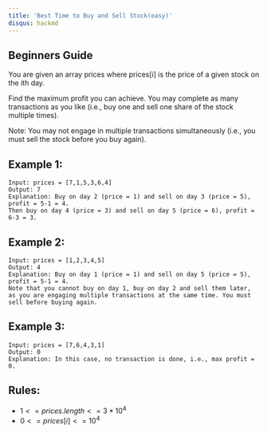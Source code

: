 ```yaml
---
title: 'Best Time to Buy and Sell Stock(easy)'
disqus: hackmd
---
```


## Beginners Guide

You are given an array prices where prices[i] is the price of a given stock on the ith day.

Find the maximum profit you can achieve. You may complete as many transactions as you like (i.e., buy one and sell one share of the stock multiple times).

Note: You may not engage in multiple transactions simultaneously (i.e., you must sell the stock before you buy again).


Example 1:
---
```go=
Input: prices = [7,1,5,3,6,4]
Output: 7
Explanation: Buy on day 2 (price = 1) and sell on day 3 (price = 5), profit = 5-1 = 4.
Then buy on day 4 (price = 3) and sell on day 5 (price = 6), profit = 6-3 = 3.
```

Example 2:
---
```go=
Input: prices = [1,2,3,4,5]
Output: 4
Explanation: Buy on day 1 (price = 1) and sell on day 5 (price = 5), profit = 5-1 = 4.
Note that you cannot buy on day 1, buy on day 2 and sell them later, as you are engaging multiple transactions at the same time. You must sell before buying again.
```

Example 3:
---
```go=
Input: prices = [7,6,4,3,1]
Output: 0
Explanation: In this case, no transaction is done, i.e., max profit = 0.
```

Rules:
---
* $1 <= prices.length <= 3 * 10^4$
* $0 <= prices[i] <= 10^4$